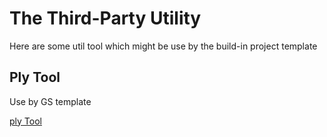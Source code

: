 # The Third-Party Utility

Here are some util tool which might be use by the build-in project template

## Ply Tool

Use by GS template

[ply Tool](./../ply_tool/README.md)